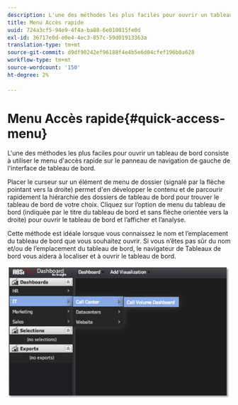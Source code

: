 ```yaml
---
description: L'une des méthodes les plus faciles pour ouvrir un tableau de bord consiste à utiliser le menu d'accès rapide sur le panneau de navigation de gauche de l'interface de tableau de bord.
title: Menu Accès rapide
uuid: 724a3cf5-94e9-4f4a-ba88-6e010015fe0d
exl-id: 36717e0d-e0e4-4ec3-857c-59d01913363a
translation-type: tm+mt
source-git-commit: d9df90242ef96188f4e4b5e6d04cfef196b0a628
workflow-type: tm+mt
source-wordcount: '150'
ht-degree: 2%

---
```


# Menu Accès rapide{#quick-access-menu}

L&#39;une des méthodes les plus faciles pour ouvrir un tableau de bord consiste à utiliser le menu d&#39;accès rapide sur le panneau de navigation de gauche de l&#39;interface de tableau de bord.

Placer le curseur sur un élément de menu de dossier (signalé par la flèche pointant vers la droite) permet d&#39;en développer le contenu et de parcourir rapidement la hiérarchie des dossiers de tableau de bord pour trouver le tableau de bord de votre choix. Cliquez sur l’option de menu du tableau de bord (indiquée par le titre du tableau de bord et sans flèche orientée vers la droite) pour ouvrir le tableau de bord et l’afficher et l’analyse.

Cette méthode est idéale lorsque vous connaissez le nom et l’emplacement du tableau de bord que vous souhaitez ouvrir. Si vous n’êtes pas sûr du nom et/ou de l’emplacement du tableau de bord, le navigateur de Tableaux de bord vous aidera à localiser et à ouvrir le tableau de bord.

![](assets/quick_access_menu.png)
